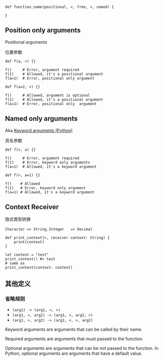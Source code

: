 

```vk
def function_name(positional, <, free, >, named) {

}
```


## Position only arguments

Positional arguments

位置参数

```vk
def f(a, <) {}

f()     # Error, argument required
f(1)    # Allowed, it's a positional argument
f(a=1)  # Error, positional only argument

def f(a=2, <) {}

f()     # Allowed, argument is optional
f(1)    # Allowed, it's a positional argument
f(a=1)  # Error, positional only  argument
```

## Named only arguments

Aka [Keyword arguments (Python)]()

具名参数

```vk
def f(>, a) {}

f()     # Error, argument required
f(1)    # Error, keyword only arguments
f(a=1)  # Allowed, it's a keyword argument

def f(>, a=1) {}

f()    # Allowed
f(1)   # Error, keyword only argument
f(a=1) # Allowed, it's a keyword argument
```

## Context Receiver

隐式类型转换

`Character => String`, `Integer   => Decimal`

```vk
def print_context(>, receiver context: String) {
    print(context)
}

let context = "test"
print_context() #> test
# same as
print_context(context: context)
```

## 其他定义

### 省略规则

- `(arg1) -> (arg1, <, >)`
- `(arg1, <, arg2) -> (arg1, <, arg2, >)`
- `(arg1, >, arg2) -> (arg1, <, >, arg2)`

Keyword arguments are arguments that can be called by their name.

Required arguments are arguments that must passed to the function.

Optional arguments are arguments that can be not passed to the function. In Python, optional arguments are arguments that have a default value.

